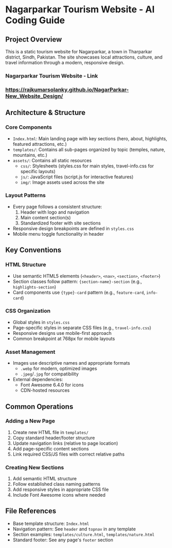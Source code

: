 # Nagarparkar Tourism Website - AI Coding Guide

## Project Overview
This is a static tourism website for Nagarparkar, a town in Tharparkar district, Sindh, Pakistan. The site showcases local attractions, culture, and travel information through a modern, responsive design.

### Nagarparkar Tourism Website - Link 
### https://rajkumarsolanky.github.io/NagarParkar-New_Website_Design/

## Architecture & Structure

### Core Components
- `Index.html`: Main landing page with key sections (hero, about, highlights, featured attractions, etc.)
- `templates/`: Contains all sub-pages organized by topic (temples, nature, mountains, etc.)
- `assets/`: Contains all static resources
  - `css/`: Stylesheets (styles.css for main styles, travel-info.css for specific layouts)
  - `js/`: JavaScript files (script.js for interactive features)
  - `img/`: Image assets used across the site

### Layout Patterns
- Every page follows a consistent structure:
  1. Header with logo and navigation
  2. Main content section(s)
  3. Standardized footer with site sections
- Responsive design breakpoints are defined in `styles.css`
- Mobile menu toggle functionality in header

## Key Conventions

### HTML Structure
- Use semantic HTML5 elements (`<header>`, `<nav>`, `<section>`, `<footer>`)
- Section classes follow pattern: `{section-name}-section` (e.g., `highlights-section`)
- Card components use `{type}-card` pattern (e.g., `feature-card`, `info-card`)

### CSS Organization
- Global styles in `styles.css`
- Page-specific styles in separate CSS files (e.g., `travel-info.css`)
- Responsive designs use mobile-first approach
- Common breakpoint at 768px for mobile layouts

### Asset Management
- Images use descriptive names and appropriate formats
  - `.webp` for modern, optimized images
  - `.jpeg`/`.jpg` for compatibility
- External dependencies:
  - Font Awesome 6.4.0 for icons
  - CDN-hosted resources

## Common Operations

### Adding a New Page
1. Create new HTML file in `templates/`
2. Copy standard header/footer structure
3. Update navigation links (relative to page location)
4. Add page-specific content sections
5. Link required CSS/JS files with correct relative paths

### Creating New Sections
1. Add semantic HTML structure
2. Follow established class naming patterns
3. Add responsive styles in appropriate CSS file
4. Include Font Awesome icons where needed

## File References
- Base template structure: `Index.html`
- Navigation pattern: See `header` and `topnav` in any template
- Section examples: `templates/culture.html`, `templates/nature.html`
- Standard footer: See any page's `footer` section

